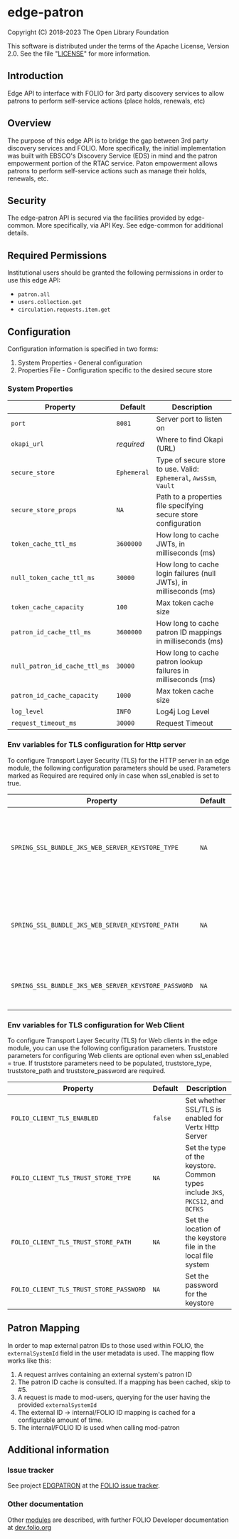 # edge-patron

Copyright (C) 2018-2023 The Open Library Foundation

This software is distributed under the terms of the Apache License,
Version 2.0. See the file "[LICENSE](LICENSE)" for more information.

## Introduction

Edge API to interface with FOLIO for 3rd party discovery services to allow patrons to perform self-service actions (place holds, renewals, etc)

## Overview

The purpose of this edge API is to bridge the gap between 3rd party discovery services and FOLIO.  More specifically, the initial implementation was built with EBSCO's Discovery Service (EDS) in mind and the patron empowerment portion of the RTAC service.  Paton empowerment allows patrons to perform self-service actions such as manage their holds, renewals, etc.

## Security

The edge-patron API is secured via the facilities provided by edge-common.  More specifically, via API Key.  See edge-common for additional details.

## Required Permissions

Institutional users should be granted the following permissions in order to use this edge API:
- `patron.all`
- `users.collection.get`
- `circulation.requests.item.get`

## Configuration

Configuration information is specified in two forms:
1. System Properties - General configuration
1. Properties File - Configuration specific to the desired secure store

### System Properties

| Property                      | Default             | Description                                                                |
|-------------------------------|---------------------|----------------------------------------------------------------------------|
| `port`                        | `8081`              | Server port to listen on                                                   |
| `okapi_url`                   | *required*          | Where to find Okapi (URL)                                                  |
| `secure_store`                | `Ephemeral`         | Type of secure store to use.  Valid: `Ephemeral`, `AwsSsm`, `Vault`        |
| `secure_store_props`          | `NA`                | Path to a properties file specifying secure store configuration            |
| `token_cache_ttl_ms`          | `3600000`           | How long to cache JWTs, in milliseconds (ms)                               |
| `null_token_cache_ttl_ms`     | `30000`             | How long to cache login failures (null JWTs), in milliseconds (ms)         |
| `token_cache_capacity`        | `100`               | Max token cache size                                                       |
| `patron_id_cache_ttl_ms`      | `3600000`           | How long to cache patron ID mappings in milliseconds (ms)                  |
| `null_patron_id_cache_ttl_ms` | `30000`             | How long to cache patron lookup failures in milliseconds (ms)              |
| `patron_id_cache_capacity`    | `1000`              | Max token cache size                                                       |
| `log_level`                   | `INFO`              | Log4j Log Level                                                            |
| `request_timeout_ms`          | `30000`             | Request Timeout                                                            |

### Env variables for TLS configuration for Http server
To configure Transport Layer Security (TLS) for the HTTP server in an edge module, the following configuration parameters should be used.
Parameters marked as Required are required only in case when ssl_enabled is set to true.

| Property                                             | Default           | Description                                                                                 |
|------------------------------------------------------|-------------------|---------------------------------------------------------------------------------------------|
| `SPRING_SSL_BUNDLE_JKS_WEB_SERVER_KEYSTORE_TYPE`     | `NA`              | (Required). Set the type of the keystore. Common types include `JKS`, `PKCS12`, and `BCFKS` |
| `SPRING_SSL_BUNDLE_JKS_WEB_SERVER_KEYSTORE_PATH`     | `NA`              | (Required). Set the location of the keystore file in the local file system                  |
| `SPRING_SSL_BUNDLE_JKS_WEB_SERVER_KEYSTORE_PASSWORD` | `NA`              | (Required). Set the password for the keystore                                               |

### Env variables for TLS configuration for Web Client
To configure Transport Layer Security (TLS) for Web clients in the edge module, you can use the following configuration parameters.
Truststore parameters for configuring Web clients are optional even when ssl_enabled = true.
If truststore parameters need to be populated, truststore_type, truststore_path and truststore_password are required.

| Property                                | Default           | Description                                                                      |
|-----------------------------------------|-------------------|----------------------------------------------------------------------------------|
| `FOLIO_CLIENT_TLS_ENABLED`              | `false`           | Set whether SSL/TLS is enabled for Vertx Http Server                             |
| `FOLIO_CLIENT_TLS_TRUST_STORE_TYPE`     | `NA`              | Set the type of the keystore. Common types include `JKS`, `PKCS12`, and `BCFKS`  |
| `FOLIO_CLIENT_TLS_TRUST_STORE_PATH`     | `NA`              | Set the location of the keystore file in the local file system                   |
| `FOLIO_CLIENT_TLS_TRUST_STORE_PASSWORD` | `NA`              | Set the password for the keystore                                                |


## Patron Mapping

In order to map external patron IDs to those used within FOLIO, the `externalSystemId` field in the user metadata is used.  The mapping flow works like this:

1. A request arrives containing an external system's patron ID
1. The patron ID cache is consulted.  If a mapping has been cached, skip to #5.
1. A request is made to mod-users, querying for the user having the provided `externalSystemId`
1. The external ID -> internal/FOLIO ID mapping is cached for a configurable amount of time.
1. The internal/FOLIO ID is used when calling mod-patron

## Additional information

### Issue tracker

See project [EDGPATRON](https://issues.folio.org/browse/EDGPATRON)
at the [FOLIO issue tracker](https://dev.folio.org/guidelines/issue-tracker).

### Other documentation

Other [modules](https://dev.folio.org/source-code/#server-side) are described,
with further FOLIO Developer documentation at [dev.folio.org](https://dev.folio.org/)

